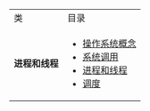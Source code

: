 <table>
    <tr>
        <td>类</td>
        <td>目录</td>
    </tr>
    <tr>
    <td><b>进程和线程</b></td>
    <td>
        <ul>
            <li><a href="https://github.com/kinkenyuen/Operating-System-Note/blob/main/进程和线程/操作系统概念.md">操作系统概念</a> 
            </li>
            <li><a href="https://github.com/kinkenyuen/Operating-System-Note/blob/main/进程和线程/系统调用.md">系统调用</a> 
            </li>
          	<li><a href="https://github.com/kinkenyuen/Operating-System-Note/blob/main/进程和线程/进程与线程.md">进程和线程</a> 
            </li>
            <li><a href="https://github.com/kinkenyuen/Operating-System-Note/blob/main/进程和线程/调度.md">调度</a> 
            </li>
        </ul>
    </td>
    </tr>
</table>
